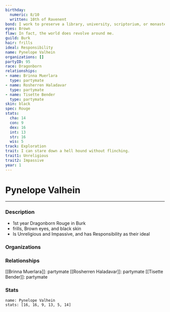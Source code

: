```yaml
---
birthday:
  numeric: 8/10
  written: 10th of Ravenent
bond: I work to preserve a library, university, scriptorium, or monastery.
eyes: Brown
flaw: In fact, the world does revolve around me.
guild: Burk
hair: frills
ideal: Responsibility
name: Pynelope Valhein
organizations: []
partyID: 95
race: Dragonborn
relationships:
- name: Brinna Muerlara
  type: partymate
- name: Rosherren Haladavar
  type: partymate
- name: Tisette Bender
  type: partymate
skin: black
spec: Rouge
stats:
  cha: 14
  con: 9
  dex: 16
  int: 13
  str: 16
  wis: 5
track: Exploration
trait: I can stare down a hell hound without flinching.
trait1: Unreligious
trait2: Impassive
year: 1
---
```

# Pynelope Valhein
---
### Description
- 1st year Dragonborn Rouge in Burk
- frills, Brown eyes, and black skin
- Is Unreligious and Impassive, and has Responsibility as their ideal

### Organizations
### Relationships
[[Brinna Muerlara]]: partymate
[[Rosherren Haladavar]]: partymate
[[Tisette Bender]]: partymate
### Stats
```statblock
name: Pynelope Valhein
stats: [16, 16, 9, 13, 5, 14]
```